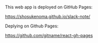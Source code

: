 This web app is deployed on GitHub Pages: 

https://shosukenoma.github.io/slack-note/


Deplying on Github Pages:

https://github.com/gitname/react-gh-pages
